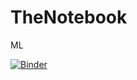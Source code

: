 # TheNotebook
ML


[![Binder](https://mybinder.org/badge_logo.svg)](https://mybinder.org/v2/gh/Lovestrant/TheNotebook/master?labpath=Carbon_Hawk.ipynb)

